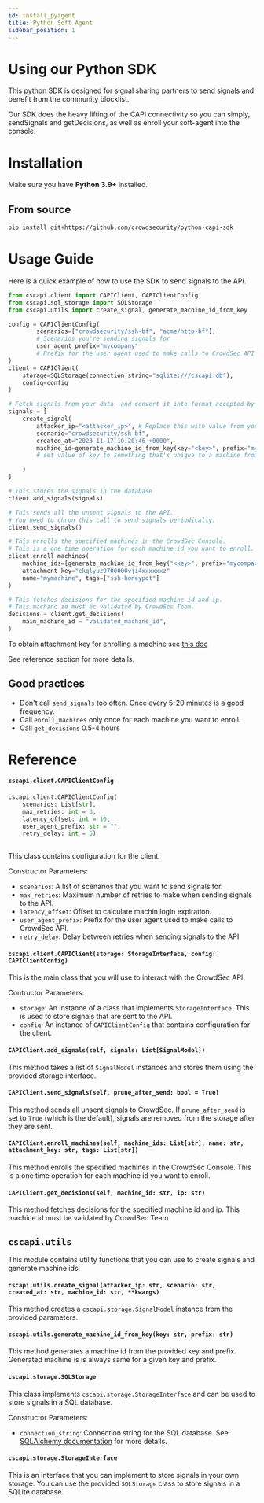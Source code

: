 ```yaml
---
id: install_pyagent
title: Python Soft Agent
sidebar_position: 1
---
```


# Using our Python SDK

 This python SDK is designed for signal sharing partners to send signals and benefit from the community blocklist. <!-- Learn more about [signal sharing](TODO). -->

Our SDK does the heavy lifting of the CAPI connectivity so you can simply, sendSignals and getDecisions, as well as enroll your soft-agent into the console.

# Installation

Make sure you have **Python 3.9+** installed.

## From source

```bash
pip install git+https://github.com/crowdsecurity/python-capi-sdk
```
<!-- 
## From PyPi

```bash

pip install python-capi-sdk
``` -->

# Usage Guide

Here is a quick example of how to use the SDK to send signals to the API.

```python
from cscapi.client import CAPIClient, CAPIClientConfig
from cscapi.sql_storage import SQLStorage
from cscapi.utils import create_signal, generate_machine_id_from_key

config = CAPIClientConfig(
        scenarios=["crowdsecurity/ssh-bf", "acme/http-bf"], 
        # Scenarios you're sending signals for
        user_agent_prefix="mycompany" 
        # Prefix for the user agent used to make calls to CrowdSec API
)
client = CAPIClient(
    storage=SQLStorage(connection_string="sqlite:///cscapi.db"),
    config=config
)

# Fetch signals from your data, and convert it into format accepted by CrowdSec
signals = [
    create_signal(
        attacker_ip="<attacker_ip>", # Replace this with value from your signals
        scenario="crowdsecurity/ssh-bf",
        created_at="2023-11-17 10:20:46 +0000",
        machine_id=generate_machine_id_from_key(key="<key>", prefix="mycompany"),
        # set value of key to something that's unique to a machine from which this signal has originated from. Eg IP

    )
]

# This stores the signals in the database
client.add_signals(signals)

# This sends all the unsent signals to the API.
# You need to chron this call to send signals periodically.
client.send_signals()

# This enrolls the specified machines in the CrowdSec Console.
# This is a one time operation for each machine id you want to enroll.
client.enroll_machines(
    machine_ids=[generate_machine_id_from_key("<key>", prefix="mycompany")],
    attachment_key="ckqlyuz9700000vji4xxxxxxz" 
    name="mymachine", tags=["ssh-honeypot"]
)

# This fetches decisions for the specified machine id and ip.
# This machine id must be validated by CrowdSec Team.
decisions = client.get_decisions(
    main_machine_id = "validated_machine_id",
)

```

To obtain attachment key for enrolling a machine see [this doc](/u/getting_started/post_installation/console/#engines-page) 

See reference section for more details. 

## Good practices

- Don't call `send_signals` too often. Once every 5-20 minutes is a good frequency.
- Call `enroll_machines` only once for each machine you want to enroll.
- Call `get_decisions` 0.5-4 hours

# Reference

#### `cscapi.client.CAPIClientConfig`
```python
cscapi.client.CAPIClientConfig(
    scenarios: List[str],
    max_retries: int = 3,
    latency_offset: int = 10,
    user_agent_prefix: str = "",
    retry_delay: int = 5)
    
```

This class contains configuration for the client.

Constructor Parameters:

- `scenarios`: A list of scenarios that you want to send signals for.
- `max_retries`: Maximum number of retries to make when sending signals to the API.
- `latency_offset`: Offset to calculate machin login expiration.
- `user_agent_prefix`: Prefix for the user agent used to make calls to CrowdSec API.
- `retry_delay`: Delay between retries when sending signals to the API

#### `cscapi.client.CAPIClient(storage: StorageInterface, config: CAPIClientConfig)`

This is the main class that you will use to interact with the CrowdSec API.

Contructor Parameters:

- `storage`: An instance of a class that implements `StorageInterface`. This is used to store signals that are sent to the API.
- `config`: An instance of `CAPIClientConfig` that contains configuration for the client.


#### `CAPIClient.add_signals(self, signals: List[SignalModel])`

This method takes a list of `SignalModel` instances and stores them using the provided storage interface.

#### `CAPIClient.send_signals(self, prune_after_send: bool = True)`

This method sends all unsent signals to CrowdSec. If `prune_after_send` is set to `True` (which is the default), signals are removed from the storage after they are sent.

#### `CAPIClient.enroll_machines(self, machine_ids: List[str], name: str, attachment_key: str, tags: List[str])`

This method enrolls the specified machines in the CrowdSec Console. This is a one time operation for each machine id you want to enroll.

#### `CAPIClient.get_decisions(self, machine_id: str, ip: str)`

This method fetches decisions for the specified machine id and ip. This machine id must be validated by CrowdSec Team.

## `cscapi.utils`

This module contains utility functions that you can use to create signals and generate machine ids.

#### `cscapi.utils.create_signal(attacker_ip: str, scenario: str, created_at: str, machine_id: str, **kwargs)`

This method creates a `cscapi.storage.SignalModel` instance from the provided parameters.


#### `cscapi.utils.generate_machine_id_from_key(key: str, prefix: str)`

This method generates a machine id from the provided key and prefix. Generated machine is is always same for a given key and prefix.

#### `cscapi.storage.SQLStorage`

This class implements `cscapi.storage.StorageInterface` and can be used to store signals in a SQL database.

Constructor Parameters:

- `connection_string`: Connection string for the SQL database. See [SQLAlchemy documentation](https://docs.sqlalchemy.org/en/14/core/engines.html#database-urls) for more details.

#### `cscapi.storage.StorageInterface`

This is an interface that you can implement to store signals in your own storage. You can use the provided `SQLStorage` class to store signals in a SQLite database.

